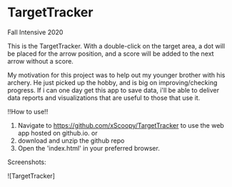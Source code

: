 # TargetTracker
Fall Intensive 2020 

This is the TargetTracker. With a double-click on the target area, a dot will be placed for the arrow position, and a score will be added to the next arrow without a score. 

My motivation for this project was to help out my younger brother with his archery. He just picked up the hobby, and is big on improving/checking progress. If i can one day get this app to save data, i'll be able to deliver data reports and visualizations that are useful to those that use it. 

!!How to use!!

1. Navigate to https://github.com/xScoopy/TargetTracker to use the web app hosted on github.io. 
        or
1. download and unzip the github repo
2. Open the 'index.html' in your preferred browser. 


Screenshots:

![TargetTracker]
